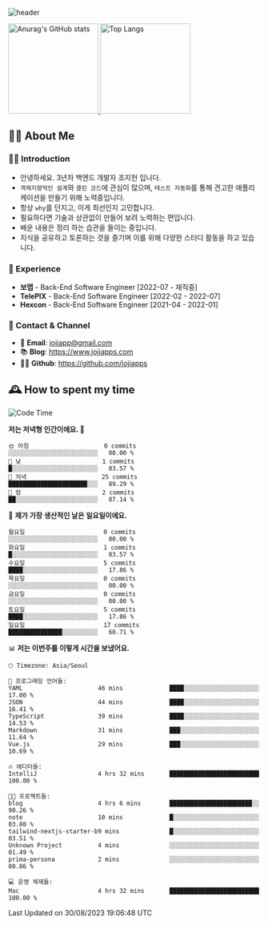 ![header](https://capsule-render.vercel.app/api?type=transparent&fontColor=6b32af&height=200&text=Back-End%20Developer&fontSize=60)

<a href="#">
  <img height="180px" src="https://github-readme-stats.vercel.app/api?username=jojiapps&show_icons=true&theme=midnight-purple&locale=kr" alt="Anurag's GitHub stats"/>
</a>

<a href="#">
  <img height="180px" src="https://github-readme-stats.vercel.app/api/top-langs/?username=jojiapps&theme=midnight-purple&layout=compact&locale=kr" alt="Top Langs"/>
</a>

## 💁‍♂️ About Me

### 🙇‍♂️ Introduction

- 안녕하세요. 3년차 백엔드 개발자 조지헌 입니다.
- `객체지향적인 설계`와 `클린 코드`에 관심이 많으며, `테스트 자동화`를 통해 견고한 애플리케이션을 만들기 위해 노력중입니다.
- 항상 `why`를 던지고, 이게 최선인지 고민합니다.
- 필요하다면 기술과 상관없이 만들어 보려 노력하는 편입니다.
- 배운 내용은 정리 하는 습관을 들이는 중입니다.
- 지식을 공유하고 토론하는 것을 즐기며 이를 위해 다양한 스터디 활동을 하고 있습니다.

### 💼 Experience

- **보맵** - Back-End Software Engineer [2022-07 - 재직중]
- **TelePIX** - Back-End Software Engineer [2022-02 - 2022-07]
- **Hexcon** - Back-End Software Engineer [2021-04 - 2022-01]

### 🤝 Contact & Channel

- 📧 **Email**: jojiapp@gmail.com
- 📚 **Blog**: https://www.jojiapps.com
- 👨‍💻 **Github**: https://github.com/jojiapps

## 🕰 How to spent my time
<!--START_SECTION:waka-->
![Code Time](http://img.shields.io/badge/Code%20Time-560%20hrs%2023%20mins-blue)

**저는 저녁형 인간이에요. 🦉** 

```text
🌞 아침                     0 commits           ░░░░░░░░░░░░░░░░░░░░░░░░░   00.00 % 
🌆 낮　                     1 commits           █░░░░░░░░░░░░░░░░░░░░░░░░   03.57 % 
🌃 저녁                     25 commits          ██████████████████████░░░   89.29 % 
🌙 밤　                     2 commits           ██░░░░░░░░░░░░░░░░░░░░░░░   07.14 % 
```
📅 **제가 가장 생산적인 날은 일요일이에요.** 

```text
월요일                      0 commits           ░░░░░░░░░░░░░░░░░░░░░░░░░   00.00 % 
화요일                      1 commits           █░░░░░░░░░░░░░░░░░░░░░░░░   03.57 % 
수요일                      5 commits           ████░░░░░░░░░░░░░░░░░░░░░   17.86 % 
목요일                      0 commits           ░░░░░░░░░░░░░░░░░░░░░░░░░   00.00 % 
금요일                      0 commits           ░░░░░░░░░░░░░░░░░░░░░░░░░   00.00 % 
토요일                      5 commits           ████░░░░░░░░░░░░░░░░░░░░░   17.86 % 
일요일                      17 commits          ███████████████░░░░░░░░░░   60.71 % 
```


📊 **저는 이번주를 이렇게 시간을 보냈어요.** 

```text
🕑︎ Timezone: Asia/Seoul

💬 프로그래밍 언어들: 
YAML                     46 mins             ████░░░░░░░░░░░░░░░░░░░░░   17.00 % 
JSON                     44 mins             ████░░░░░░░░░░░░░░░░░░░░░   16.41 % 
TypeScript               39 mins             ████░░░░░░░░░░░░░░░░░░░░░   14.53 % 
Markdown                 31 mins             ███░░░░░░░░░░░░░░░░░░░░░░   11.64 % 
Vue.js                   29 mins             ███░░░░░░░░░░░░░░░░░░░░░░   10.69 % 

🔥 에디터들: 
IntelliJ                 4 hrs 32 mins       █████████████████████████   100.00 % 

🐱‍💻 프로젝트들: 
blog                     4 hrs 6 mins        ███████████████████████░░   90.26 % 
note                     10 mins             █░░░░░░░░░░░░░░░░░░░░░░░░   03.80 % 
tailwind-nextjs-starter-b9 mins              █░░░░░░░░░░░░░░░░░░░░░░░░   03.51 % 
Unknown Project          4 mins              ░░░░░░░░░░░░░░░░░░░░░░░░░   01.49 % 
prima-persona            2 mins              ░░░░░░░░░░░░░░░░░░░░░░░░░   00.86 % 

💻 운영 체제들: 
Mac                      4 hrs 32 mins       █████████████████████████   100.00 % 
```


 Last Updated on 30/08/2023 19:06:48 UTC
<!--END_SECTION:waka-->
